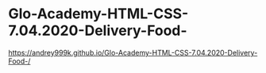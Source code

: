 # Glo-Academy-HTML-CSS-7.04.2020-Delivery-Food-
<https://andrey999k.github.io/Glo-Academy-HTML-CSS-7.04.2020-Delivery-Food-/>
